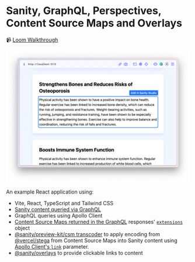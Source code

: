 # Sanity, GraphQL, Perspectives, Content Source Maps and Overlays

📹 [Loom Walkthrough](https://www.loom.com/share/2d414eddca8d44f28d73fa8b96aace63)

![Screenshot](./screenshot.png)

An example React application using:

- Vite, React, TypeScript and Tailwind CSS
- [Sanity content queried via GraphQL](https://www.sanity.io/docs/graphql)
- GraphQL queries using Apollo Client
- [Content Source Maps returned in the GraphQL](https://www.sanity.io/docs/graphql#e52e2285f14f) responses' [`extensions`](https://www.apollographql.com/docs/resources/graphql-glossary/#extensions) object
- [@sanity/preview-kit/csm transcoder](https://github.com/sanity-io/preview-kit#sanitypreview-kitcsm) to apply encoding from [@vercel/stega](https://www.npmjs.com/package/@vercel/stega) from Content Source Maps into Sanity content using [Apollo Client's `link`](https://www.apollographql.com/docs/react/networking/advanced-http-networking/#modifying-response-data) parameter.
- [@sanity/overlays](https://github.com/sanity-io/overlays) to provide clickable links to content
